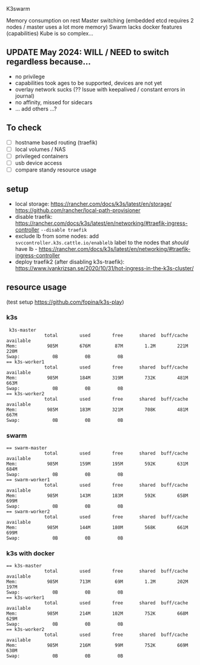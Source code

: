 K3swarm

Memory consumption on rest
Master switching (embedded etcd requires 2 nodes / master uses a lot more memory)
Swarm lacks docker features (capabilities)
Kube is so complex...

## UPDATE May 2024: WILL / NEED to switch regardless because...

* no privilege
* capabilities took ages to be supported, devices are not yet
* overlay network sucks (?? Issue with keepalived / constant errors in journal)
* no affinity, missed for sidecars
* ... add others ...?

## To check

* [ ] hostname based routing (traefik)
* [ ] local volumes / NAS
* [ ] privileged containers
* [ ] usb device access
* [ ] compare standy resource usage

## setup

* local storage: https://rancher.com/docs/k3s/latest/en/storage/ https://github.com/rancher/local-path-provisioner
* disable traefik: https://rancher.com/docs/k3s/latest/en/networking/#traefik-ingress-controller `--disable traefik`
* exclude lb from some nodes: add `svccontroller.k3s.cattle.io/enablelb` label to the nodes that *should* have lb - https://rancher.com/docs/k3s/latest/en/networking/#traefik-ingress-controller
* deploy traefik2 (after disabling k3s-traefik): https://www.ivankrizsan.se/2020/10/31/hot-ingress-in-the-k3s-cluster/



## resource usage

(test setup https://github.com/fopina/k3s-play)

### k3s

```
 k3s-master
              total        used        free      shared  buff/cache   available
Mem:           985M        676M         87M        1.2M        221M        220M
Swap:            0B          0B          0B
== k3s-worker1
              total        used        free      shared  buff/cache   available
Mem:           985M        184M        319M        732K        481M        663M
Swap:            0B          0B          0B
== k3s-worker2
              total        used        free      shared  buff/cache   available
Mem:           985M        183M        321M        708K        481M        667M
Swap:            0B          0B          0B
```

### swarm

```
== swarm-master
              total        used        free      shared  buff/cache   available
Mem:           985M        159M        195M        592K        631M        684M
Swap:            0B          0B          0B
== swarm-worker1
              total        used        free      shared  buff/cache   available
Mem:           985M        143M        183M        592K        658M        699M
Swap:            0B          0B          0B
== swarm-worker2
              total        used        free      shared  buff/cache   available
Mem:           985M        144M        180M        568K        661M        699M
Swap:            0B          0B          0B
```

### k3s with docker

```
== k3s-master
              total        used        free      shared  buff/cache   available
Mem:           985M        713M         69M        1.2M        202M        197M
Swap:            0B          0B          0B
== k3s-worker1
              total        used        free      shared  buff/cache   available
Mem:           985M        214M        102M        752K        668M        629M
Swap:            0B          0B          0B
== k3s-worker2
              total        used        free      shared  buff/cache   available
Mem:           985M        216M         99M        752K        669M        630M
Swap:            0B          0B          0B
```
